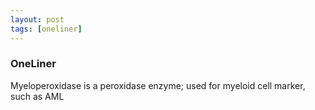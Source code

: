 ```yaml
---
layout: post
tags: [oneliner]
---
```



### OneLiner

Myeloperoxidase is a peroxidase enzyme; used for myeloid cell marker, such as AML
